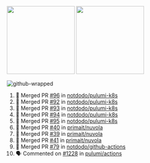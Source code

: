 <a href="https://github.com/notdodo"><img src="https://github-readme-stats.vercel.app/api?username=notdodo&count_private=true&theme=dark" height="180" /></a> <a href="https://github.com/notdodo"><img src="https://github-readme-stats.vercel.app/api/top-langs/?username=notdodo&langs_count=8&theme=dark&hide=tex,java,html,css&layout=compact" height="180" /></a>

![github-wrapped](https://github.com/notdodo/notdodo/assets/6991986/fb310ed4-7b6b-48dd-a447-4c85e6000edb)

<!--START_SECTION:activity-->
1. 🎉 Merged PR [#96](https://github.com/notdodo/pulumi-k8s/pull/96) in [notdodo/pulumi-k8s](https://github.com/notdodo/pulumi-k8s)
2. 🎉 Merged PR [#92](https://github.com/notdodo/pulumi-k8s/pull/92) in [notdodo/pulumi-k8s](https://github.com/notdodo/pulumi-k8s)
3. 🎉 Merged PR [#93](https://github.com/notdodo/pulumi-k8s/pull/93) in [notdodo/pulumi-k8s](https://github.com/notdodo/pulumi-k8s)
4. 🎉 Merged PR [#94](https://github.com/notdodo/pulumi-k8s/pull/94) in [notdodo/pulumi-k8s](https://github.com/notdodo/pulumi-k8s)
5. 🎉 Merged PR [#95](https://github.com/notdodo/pulumi-k8s/pull/95) in [notdodo/pulumi-k8s](https://github.com/notdodo/pulumi-k8s)
6. 🎉 Merged PR [#40](https://github.com/primait/nuvola/pull/40) in [primait/nuvola](https://github.com/primait/nuvola)
7. 🎉 Merged PR [#39](https://github.com/primait/nuvola/pull/39) in [primait/nuvola](https://github.com/primait/nuvola)
8. 🎉 Merged PR [#41](https://github.com/primait/nuvola/pull/41) in [primait/nuvola](https://github.com/primait/nuvola)
9. 🎉 Merged PR [#79](https://github.com/notdodo/github-actions/pull/79) in [notdodo/github-actions](https://github.com/notdodo/github-actions)
10. 🗣 Commented on [#1228](https://github.com/pulumi/actions/issues/1228#issuecomment-2241079806) in [pulumi/actions](https://github.com/pulumi/actions)
<!--END_SECTION:activity-->
